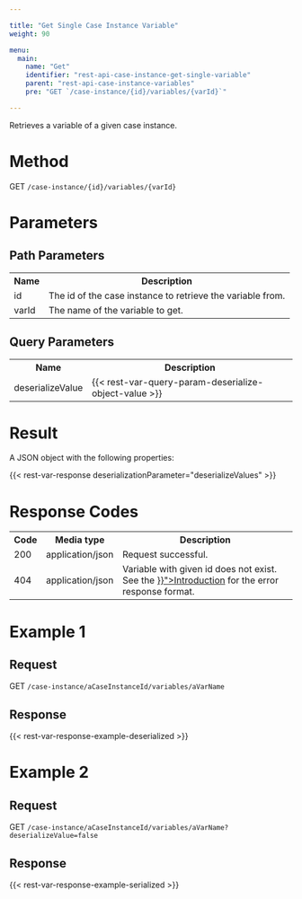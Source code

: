 ```yaml
---

title: "Get Single Case Instance Variable"
weight: 90

menu:
  main:
    name: "Get"
    identifier: "rest-api-case-instance-get-single-variable"
    parent: "rest-api-case-instance-variables"
    pre: "GET `/case-instance/{id}/variables/{varId}`"

---
```



Retrieves a variable of a given case instance.


# Method

GET `/case-instance/{id}/variables/{varId}`


# Parameters

## Path Parameters

<table class="table table-striped">
  <tr>
    <th>Name</th>
    <th>Description</th>
  </tr>
  <tr>
    <td>id</td>
    <td>The id of the case instance to retrieve the variable from.</td>
  </tr>
  <tr>
    <td>varId</td>
    <td>The name of the variable to get.</td>
  </tr>
</table>

## Query Parameters

<table class="table table-striped">
  <tr>
    <th>Name</th>
    <th>Description</th>
  </tr>
  <tr>
    <td>deserializeValue</td>
    <td>
      {{< rest-var-query-param-deserialize-object-value >}}
    </td>
  </tr>
</table>


# Result

A JSON object with the following properties:

{{< rest-var-response deserializationParameter="deserializeValues" >}}


# Response Codes

<table class="table table-striped">
  <tr>
    <th>Code</th>
    <th>Media type</th>
    <th>Description</th>
  </tr>
  <tr>
    <td>200</td>
    <td>application/json</td>
    <td>Request successful.</td>
  </tr>
  <tr>
    <td>404</td>
    <td>application/json</td>
    <td>Variable with given id does not exist. See the <a href="{{< ref "/reference/rest/overview/_index.md#error-handling" >}}">Introduction</a> for the error response format.</td>
  </tr>
</table>


# Example 1

## Request

GET `/case-instance/aCaseInstanceId/variables/aVarName`

## Response

{{< rest-var-response-example-deserialized >}}


# Example 2

## Request

GET `/case-instance/aCaseInstanceId/variables/aVarName?deserializeValue=false`

## Response

{{< rest-var-response-example-serialized >}}
